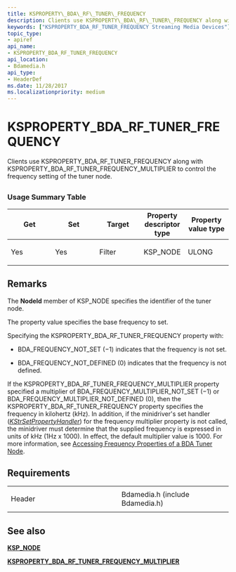 ```yaml
---
title: KSPROPERTY\_BDA\_RF\_TUNER\_FREQUENCY
description: Clients use KSPROPERTY\_BDA\_RF\_TUNER\_FREQUENCY along with KSPROPERTY\_BDA\_RF\_TUNER\_FREQUENCY\_MULTIPLIER to control the frequency setting of the tuner node.
keywords: ["KSPROPERTY_BDA_RF_TUNER_FREQUENCY Streaming Media Devices"]
topic_type:
- apiref
api_name:
- KSPROPERTY_BDA_RF_TUNER_FREQUENCY
api_location:
- Bdamedia.h
api_type:
- HeaderDef
ms.date: 11/28/2017
ms.localizationpriority: medium
---
```


# KSPROPERTY\_BDA\_RF\_TUNER\_FREQUENCY


Clients use KSPROPERTY\_BDA\_RF\_TUNER\_FREQUENCY along with KSPROPERTY\_BDA\_RF\_TUNER\_FREQUENCY\_MULTIPLIER to control the frequency setting of the tuner node.

## <span id="ddk_ksproperty_bda_rf_tuner_frequency_ks"></span><span id="DDK_KSPROPERTY_BDA_RF_TUNER_FREQUENCY_KS"></span>


### Usage Summary Table

<table>
<colgroup>
<col width="20%" />
<col width="20%" />
<col width="20%" />
<col width="20%" />
<col width="20%" />
</colgroup>
<thead>
<tr class="header">
<th>Get</th>
<th>Set</th>
<th>Target</th>
<th>Property descriptor type</th>
<th>Property value type</th>
</tr>
</thead>
<tbody>
<tr class="odd">
<td><p>Yes</p></td>
<td><p>Yes</p></td>
<td><p>Filter</p></td>
<td><p>KSP_NODE</p></td>
<td><p>ULONG</p></td>
</tr>
</tbody>
</table>

 

Remarks
-------

The **NodeId** member of KSP\_NODE specifies the identifier of the tuner node.

The property value specifies the base frequency to set.

Specifying the KSPROPERTY\_BDA\_RF\_TUNER\_FREQUENCY property with:

-   BDA\_FREQUENCY\_NOT\_SET (−1) indicates that the frequency is not set.

-   BDA\_FREQUENCY\_NOT\_DEFINED (0) indicates that the frequency is not defined.

If the KSPROPERTY\_BDA\_RF\_TUNER\_FREQUENCY\_MULTIPLIER property specified a multiplier of BDA\_FREQUENCY\_MULTIPLIER\_NOT\_SET (−1) or BDA\_FREQUENCY\_MULTIPLIER\_NOT\_DEFINED (0), then the KSPROPERTY\_BDA\_RF\_TUNER\_FREQUENCY property specifies the frequency in kilohertz (kHz). In addition, if the minidriver's set handler ([*KStrSetPropertyHandler*](/previous-versions/ff567200(v=vs.85))) for the frequency multiplier property is not called, the minidriver must determine that the supplied frequency is expressed in units of kHz (1Hz x 1000). In effect, the default multiplier value is 1000. For more information, see [Accessing Frequency Properties of a BDA Tuner Node](./accessing-frequency-properties-of-a-bda-tuner-node.md).

Requirements
------------

<table>
<colgroup>
<col width="50%" />
<col width="50%" />
</colgroup>
<tbody>
<tr class="odd">
<td><p>Header</p></td>
<td>Bdamedia.h (include Bdamedia.h)</td>
</tr>
</tbody>
</table>

## See also


[**KSP\_NODE**](/windows-hardware/drivers/ddi/ks/ns-ks-ksp_node)

[**KSPROPERTY\_BDA\_RF\_TUNER\_FREQUENCY\_MULTIPLIER**](ksproperty-bda-rf-tuner-frequency-multiplier.md)

 

